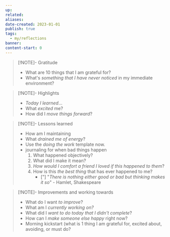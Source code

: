 ```yaml
---
up: 
related: 
aliases: 
date-created: 2023-01-01
publish: true
tags:
  - my/reflections
banner: 
content-start: 0
---
```

> [!NOTE]- Gratitude
> - What are 10 things that I am grateful for? 
> - What's *something that I have never noticed* in my immediate environment?

> [!NOTE]- Highlights
> - *Today I learned*...
> - What *excited* me? 
> - How did I *move things forward*? 

> [!NOTE]- Lessons learned 
> - How am I maintaining
> - What *drained me of energy*?
> - Use the *doing the work* template now.
> - journaling for when bad things happen 
>     1. What happened objectively?
>     2. What did I make it mean?
>     3. *How would I comfort a friend I loved if this happened to them*?
>     4. How is this *the best thing* that has ever happened to me?
>         - ["] "*There is nothing either good or bad but thinking makes it so*" - Hamlet, Shakespeare  

> [!NOTE]- Improvements and working towards
> - What do I want *to improve*?
> - What am I *currently working on?*
> - What did I *want to do today that I didn't complete*? 
> - How can I *make someone else happy* right now?
> - Morning kickstart (what is 1 thing I am grateful for, excited about, avoiding, or must do?
